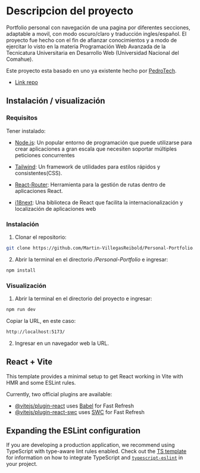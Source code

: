 # Descripcion del proyecto

Portfolio personal con navegación de una pagina por diferentes secciones, adaptable a movil, con modo oscuro/claro y traducción ingles/español. El proyecto fue hecho con el fin de afianzar conocimientos y a modo de ejercitar lo visto en la materia Programación Web Avanzada de la Tecnicatura Universitaria en Desarrollo Web (Universidad Nacional del Comahue).

Este proyecto esta basado en uno ya existente hecho por [PedroTech](https://github.com/machadop1407). 
- [Link repo](https://github.com/machadop1407/beautiful-react-tailwind-portfolio)

## Instalación / visualización

### Requisitos

Tener instalado:

- [Node.js](https://nodejs.org/): Un popular entorno de programación que puede utilizarse para crear aplicaciones a gran escala que necesiten soportar múltiples peticiones concurrentes

- [Tailwind](https://tailwindcss.com): Un framework de utilidades para estilos rápidos y consistentes(CSS).

- [React-Router](https://reactrouter.com): Herramienta para la gestión de rutas dentro de aplicaciones React.

- [i18next](https://www.i18next.com): Una biblioteca de React que facilita la internacionalización y localización de aplicaciones web

### Instalación

1. Clonar el repositorio:

```bash
git clone https://github.com/Martin-VillegasReibold/Personal-Portfolio.git
```

2. Abrir la terminal en el directorio _/Personal-Portfolio_ e ingresar:

```bash
npm install
```

### Visualización

1. Abrir la terminal en el directorio del proyecto e ingresar:

```bash
npm run dev
```

Copiar la URL, en este caso:

```bash
http://localhost:5173/
```

2. Ingresar en un navegador web la URL.


## React + Vite

This template provides a minimal setup to get React working in Vite with HMR and some ESLint rules.

Currently, two official plugins are available:

- [@vitejs/plugin-react](https://github.com/vitejs/vite-plugin-react/blob/main/packages/plugin-react) uses [Babel](https://babeljs.io/) for Fast Refresh
- [@vitejs/plugin-react-swc](https://github.com/vitejs/vite-plugin-react/blob/main/packages/plugin-react-swc) uses [SWC](https://swc.rs/) for Fast Refresh

## Expanding the ESLint configuration

If you are developing a production application, we recommend using TypeScript with type-aware lint rules enabled. Check out the [TS template](https://github.com/vitejs/vite/tree/main/packages/create-vite/template-react-ts) for information on how to integrate TypeScript and [`typescript-eslint`](https://typescript-eslint.io) in your project.
